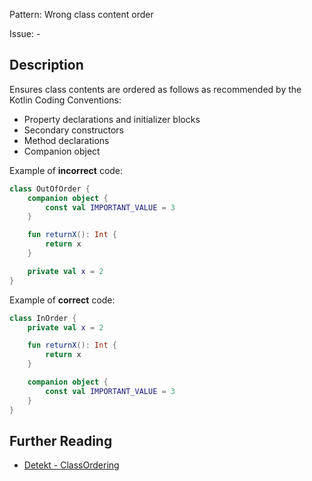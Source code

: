 Pattern: Wrong class content order

Issue: -

## Description

Ensures class contents are ordered as follows as recommended by the Kotlin Coding Conventions:
- Property declarations and initializer blocks
- Secondary constructors
- Method declarations
- Companion object


Example of **incorrect** code:

```kotlin
class OutOfOrder {
    companion object {
        const val IMPORTANT_VALUE = 3
    }

    fun returnX(): Int {
        return x
    }

    private val x = 2
}

```

Example of **correct** code:

```kotlin
class InOrder {
    private val x = 2

    fun returnX(): Int {
        return x
    }

    companion object {
        const val IMPORTANT_VALUE = 3
    }
}
```

## Further Reading

* [Detekt - ClassOrdering](https://detekt.dev/docs/rules/style/#classordering)